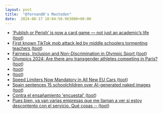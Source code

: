 ```yaml
---
layout: post
title:  "@fernand0's Mastodon"
date:  2024-08-17 10:04:50.963000+00:00
---
```

*  [‘Publish or Perish’ is now a card game — not just an academic’s life ](https://www.nature.com/articles/d41586-024-02511-) ([toot](https://mastodon.social/@fernand0/112976795465405791))
*  [First known TikTok mob attack led by middle schoolers tormenting teachers ](https://arstechnica.com/tech-policy/2024/07/middle-schoolers-lash-out-at-20-teachers-with-disturbing-fake-tiktok-accounts) ([toot](https://mastodon.social/@fernand0/112976731906773336))
*  [Fairness, Inclusion and Non-Discrimination in Olympic Sport  ](https://olympics.com/ioc/human-rights/fairness-inclusion-nondiscrimination) ([toot](https://mastodon.social/@fernand0/112976370574457977))
*  [Olympics 2024: Are there any transgender athletes competing in Paris? ](https://www.independent.co.uk/sport/olympics/paris-2024-olympics-transgender-athletes-b2582038.htm) ([toot](https://mastodon.social/@fernand0/112976166194912249))
*  [ ](https://mastodon.social/users/fernand0/statuses/112975597349002640/activity) ([toot](https://mastodon.social/users/fernand0/statuses/112975597349002640/activity))
*  [ ](https://social.arroutaflix.com/@xesfur) ([toot](https://mastodon.social/@fernand0/112975597173142492))
*  [Speed Limiters Now Mandatory in All New EU Cars ](https://www.autoweek.com/news/a61532276/mandatory-speed-limiters-europe-cars) ([toot](https://mastodon.social/@fernand0/112975537604473644))
*  [Spain sentences 15 schoolchildren over AI-generated naked images ](https://www.theguardian.com/world/article/2024/jul/09/spain-sentences-15-school-children-over-ai-generated-naked-image) ([toot](https://mastodon.social/@fernand0/112974810452638026))
*  [Contra el ensañamiento &#39;encuestal&#39; ](https://mastodon.social/@fernand0/112973042159556360) ([toot](https://mastodon.social/@fernand0/112973042159556360))
*  [Pues bien, ya van varias empresas que me llaman a ver si estoy descontento con el servicio. Qué cosas :- ](https://mastodon.social/@fernand0/112973036975640996) ([toot](https://mastodon.social/@fernand0/112973036975640996))
